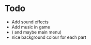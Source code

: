 # Todo

* Add sound effects
* Add music in game
* ( and maybe main menu)
* nice background colour for each part


